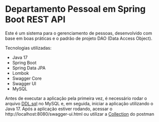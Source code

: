 # Departamento Pessoal em Spring Boot REST API

Este é um sistema para o gerenciamento de pessoas, desenvolvido com base em boas práticas e o padrão de projeto DAO (Data Access Object).

Tecnologias utilizadas:

- Java 17
- Spring Boot
- Spring Data JPA
- Lombok
- Swagger Core
- Swagger UI
- MySQL

Antes de executar a aplicação pela primeira vez, é necessário rodar o arquivo [DDL.sql](https://github.com/vinisoyza/DepartamentoPessoal/blob/master/src/main/resources/DDL/DDL.sql) no MySQL e, em seguida, iniciar a aplicação utilizando o Java 17. Após a aplicação estiver rodando, acessar o http://localhost:8080/swagger-ui.html ou utilizar a [Collection](https://github.com/vinisoyza/DepartamentoPessoal/blob/master/src/main/resources/Collection/Departamento%20Pessoal.postman_collection.json) do postman
